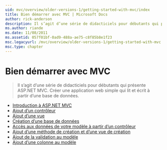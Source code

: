 ```yaml
---
uid: mvc/overview/older-versions-1/getting-started-with-mvc/index
title: Bien démarrer avec MVC | Microsoft Docs
author: rick-anderson
description: Il s’agit d’une série de didacticiels pour débutants qui présente ASP.NET MVC. Créer une application web simple qui lit et écrit à partir d’une base de données.
ms.author: riande
ms.date: 11/08/2011
ms.assetid: 057f01bf-0ad9-488a-ae75-c8f85b8e1f23
msc.legacyurl: /mvc/overview/older-versions-1/getting-started-with-mvc
msc.type: chapter
---
```

<a name="getting-started-with-mvc"></a>Bien démarrer avec MVC
====================
> Il s’agit d’une série de didacticiels pour débutants qui présente ASP.NET MVC. Créer une application web simple qui lit et écrit à partir d’une base de données.


- [Introduction à ASP.NET MVC](getting-started-with-mvc-part1.md)
- [Ajout d’un contrôleur](getting-started-with-mvc-part2.md)
- [Ajout d’une vue](getting-started-with-mvc-part3.md)
- [Création d’une base de données](getting-started-with-mvc-part4.md)
- [Accès aux données de votre modèle à partir d’un contrôleur](getting-started-with-mvc-part5.md)
- [Ajout d’une méthode de création et d’une vue de création](getting-started-with-mvc-part6.md)
- [Ajout de la validation au modèle](getting-started-with-mvc-part7.md)
- [Ajout d’une colonne au modèle](getting-started-with-mvc-part8.md)
